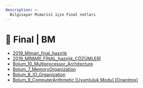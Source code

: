 ```yaml
---
description: >-
  Bilgisayar Mimarisi için Final notları
---
```


# 📅 Final \| BM

<!--YPackage.YGitbookIntegration-tarafından-otomatik-oluşturulmuştur-->

- [2019_Mimari_final_hazırlık](2019_Mimari_final_haz%C4%B1rl%C4%B1k.pdf)
- [2019_MİMARİ_FİNAL_hazırlık_ÇÖZÜMLERİ](2019_M%C4%B0MAR%C4%B0_F%C4%B0NAL_haz%C4%B1rl%C4%B1k_%C3%87%C3%96Z%C3%9CMLER%C4%B0.pdf)
- [Bolum_10_Multiprocessor_Architecture](Bolum_10_Multiprocessor_Architecture.pdf)
- [Bolum_7_MemoryOrganization](Bolum_7_MemoryOrganization.pdf)
- [Bolum_8_IO_Organization](Bolum_8_IO_Organization.pdf)
- [Bolum_9_ComputerArithmetic [Uyumluluk Modu] [Onarılmış]](Bolum_9_ComputerArithmetic%20%5BUyumluluk%20Modu%5D%20%5BOnar%C4%B1lm%C4%B1%C5%9F%5D.pdf)

<!--YPackage.YGitbookIntegration-tarafından-otomatik-oluşturulmuştur-->
